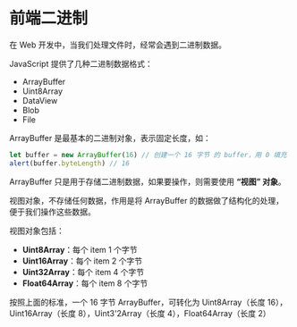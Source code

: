# 前端二进制

在 Web 开发中，当我们处理文件时，经常会遇到二进制数据。

JavaScript 提供了几种二进制数据格式：

- ArrayBuffer
- Uint8Array
- DataView
- Blob
- File

ArrayBuffer 是最基本的二进制对象，表示固定长度，如：

```js
let buffer = new ArrayBuffer(16) // 创建一个 16 字节 的 buffer，用 0 填充
alert(buffer.byteLength) // 16
```

ArrayBuffer 只是用于存储二进制数据，如果要操作，则需要使用 **“视图” 对象**。

视图对象，不存储任何数据，作用是将 ArrayBuffer 的数据做了结构化的处理，便于我们操作这些数据。

视图对象包括：

- **Uint8Array**：每个 item 1 个字节
- **Uint16Array**：每个 item 2 个字节
- **Uint32Array**：每个 item 4 个字节
- **Float64Array**：每个 item 8 个字节

按照上面的标准，一个 16 字节 ArrayBuffer，可转化为 Uint8Array（长度 16），Uint16Array（长度 8），Uint3'2Array（长度 4），Float64Array（长度 2）

